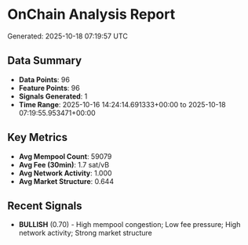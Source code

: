 # OnChain Analysis Report
Generated: 2025-10-18 07:19:57 UTC

## Data Summary
- **Data Points**: 96
- **Feature Points**: 96
- **Signals Generated**: 1
- **Time Range**: 2025-10-16 14:24:14.691333+00:00 to 2025-10-18 07:19:55.953471+00:00

## Key Metrics
- **Avg Mempool Count**: 59079
- **Avg Fee (30min)**: 1.7 sat/vB
- **Avg Network Activity**: 1.000
- **Avg Market Structure**: 0.644

## Recent Signals
- **BULLISH** (0.70) - High mempool congestion; Low fee pressure; High network activity; Strong market structure
